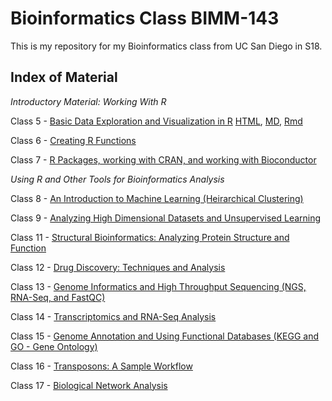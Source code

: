 # Bioinformatics Class BIMM-143

This is my repository for my Bioinformatics class from UC San Diego in S18.

## Index of Material

*Introductory Material: Working With R*

Class 5 - [Basic Data Exploration and Visualization in R](https://github.com/JasonPBennett/bimm143/blob/master/class05/BasicRGraphs.md) [HTML](https://bioboot.github.io/bimm143-1/class05/BasicRGraphs), [MD](https://github.com/JasonPBennett/bimm143/blob/master/class05/BasicRGraphs.md), [Rmd](https://github.com/JasonPBennett/bimm143/blob/master/class05/BasicRGraphs.Rmd)

Class 6 - [Creating R Functions](https://github.com/JasonPBennett/bimm143/blob/master/class06/IntroToRFunctions.md)

Class 7 - [R Packages, working with CRAN, and working with Bioconductor](https://github.com/JasonPBennett/bimm143/blob/master/Class07/Class07.md)

*Using R and Other Tools for Bioinformatics Analysis*

Class 8 - [An Introduction to Machine Learning (Heirarchical Clustering)](https://github.com/JasonPBennett/bimm143/blob/master/Class08/Class08.md)

Class 9 - [Analyzing High Dimensional Datasets and Unsupervised Learning](https://github.com/JasonPBennett/bimm143/blob/master/Class09/CancerDiagnostics.md)

Class 11 - [Structural Bioinformatics: Analyzing Protein Structure and Function](https://github.com/JasonPBennett/bimm143/blob/master/Class11/PDB_Summary_Data.md)

Class 12 - [Drug Discovery: Techniques and Analysis](https://github.com/JasonPBennett/bimm143/blob/master/class12/DrugDiscovery.md)

Class 13 - [Genome Informatics and High Throughput Sequencing (NGS, RNA-Seq, and FastQC)](https://github.com/JasonPBennett/bimm143/blob/master/class13/NGS.md)

Class 14 - [Transcriptomics and RNA-Seq Analysis](https://github.com/JasonPBennett/bimm143/blob/master/Class14/Transciptomics.md)

Class 15 - [Genome Annotation and Using Functional Databases (KEGG and GO - Gene Ontology)](https://github.com/JasonPBennett/bimm143/blob/master/class15/Annotation_and_REFSeq.md)

Class 16 - [Transposons: A Sample Workflow](https://github.com/JasonPBennett/bimm143/blob/master/class16/Transposon_Mutagenesis.md)

Class 17 - [Biological Network Analysis](https://github.com/JasonPBennett/bimm143/blob/master/class17/BiologicalNetworkAnalysis.md)
